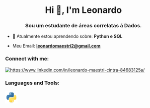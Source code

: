 <h1 align="center">Hi 👋, I'm Leonardo</h1>
<h3 align="center">Sou um estudante de áreas correlatas á Dados.</h3>

- 🌱 Atualmente estou aprendendo sobre: **Python e SQL**

- Meu Email: **leonardomaestri2@gmail.com**

<h3 align="left">Connect with me:</h3>
<p align="left">
<a href="https://linkedin.com/in/https://www.linkedin.com/in/leonardo-maestri-cintra-84683125a/" target="blank"><img align="center" src="https://raw.githubusercontent.com/rahuldkjain/github-profile-readme-generator/master/src/images/icons/Social/linked-in-alt.svg" alt="https://www.linkedin.com/in/leonardo-maestri-cintra-84683125a/" height="30" width="40" /></a>
</p>

<h3 align="left">Languages and Tools:</h3>
<p align="left"> <a href="https://www.python.org" target="_blank" rel="noreferrer"> <img src="https://raw.githubusercontent.com/devicons/devicon/master/icons/python/python-original.svg" alt="python" width="40" height="40"/> </a> </p>
